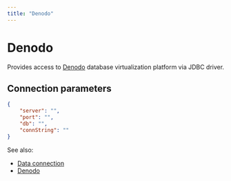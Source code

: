 ```yaml
---
title: "Denodo"
---
```

<!-- SUBTITLE: -->

# Denodo

Provides access to [Denodo](https://www.denodo.com/) database virtualization
platform via JDBC driver.

## Connection parameters

```json
{
    "server": "",
    "port": "",
    "db": "",
    "connString": ""
}
```

See also:

* [Data connection](../data-connection.md)
* [Denodo](https://www.denodo.com/)
